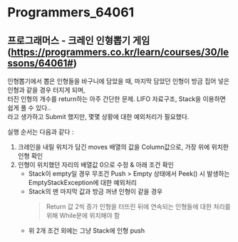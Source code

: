 # Programmers_64061
## 프로그래머스 - 크레인 인형뽑기 게임 (https://programmers.co.kr/learn/courses/30/lessons/64061#)
인형뽑기에서 뽑은 인형들을 바구니에 담았을 때, 마지막 담았던 인형이 방금 집어 넣은 인형과 같을 경우 터지게 되며,  
터진 인형의 개수를 return하는 아주 간단한 문제. LIFO 자료구조, Stack을 이용하면 쉽게 풀 수 있다..  
라고 생가하고 Submit 했지만, 몇몇 상황에 대한 예외처리가 필요했다.  

실행 순서는 다음과 같다 : 
1. 크레인을 내릴 위치가 담긴 moves 배열의 값을 Column값으로, 가장 위에 위치한 인형 확인
2. 인형이 위치했던 자리의 배열값 0으로 수정 & 아래 조건 확인
    - Stack이 empty일 경우 무조건 Push > Empty 상태에서 Peek() 시 발생하는 EmptyStackException에 대한 예외처리
    - Stack의 맨 마지막 값과 방금 꺼낸 인형이 같을 경우
      > Return 값 2씩 증가
      > 인형을 터뜨린 뒤에 연속되는 인형들에 대한 처리를 위해 While문에 위치해야 함  
    - 위 2개 조건 외에는 그냥 Stack에 인형 push
